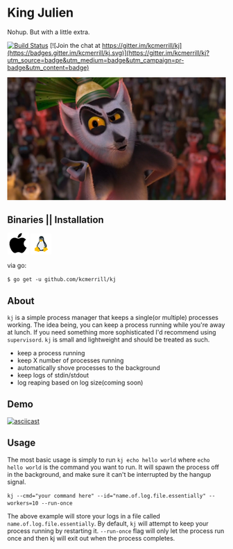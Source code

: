 # King Julien

Nohup. But with a little extra.

[![Build Status](https://travis-ci.org/kcmerrill/kj.svg?branch=master)](https://travis-ci.org/kcmerrill/kj) [![Join the chat at https://gitter.im/kcmerrill/kj](https://badges.gitter.im/kcmerrill/kj.svg)](https://gitter.im/kcmerrill/kj?utm_source=badge&utm_medium=badge&utm_campaign=pr-badge&utm_content=badge)

![kj](assets/king-julien.jpg "kj")

## Binaries || Installation

[![MacOSX](https://raw.githubusercontent.com/kcmerrill/go-dist/master/assets/apple_logo.png "Mac OSX")](http://go-dist.kcmerrill.com/kcmerrill/kj/mac/amd64) [![Linux](https://raw.githubusercontent.com/kcmerrill/go-dist/master/assets/linux_logo.png "Linux")](http://go-dist.kcmerrill.com/kcmerrill/kj/linux/amd64)

via go:

`$ go get -u github.com/kcmerrill/kj`

## About

`kj` is a simple process manager that keeps a single(or multiple) processes working. The idea being, you can keep a process running while you're away at lunch. If you need something more sophisticated I'd recommend using `supervisord`. `kj` is small and lightweight and should be treated as such.

* keep a process running
* keep X number of processes running
* automatically shove processes to the background
* keep logs of stdin/stdout
* log reaping based on log size(coming soon)

## Demo

[![asciicast](https://asciinema.org/a/113063.png)](https://asciinema.org/a/113063)

## Usage

The most basic usage is simply to run `kj echo hello world` where `echo hello world` is the command you want to run. It will spawn the process off in the background, and make sure it can't be interrupted by the hangup signal.

`kj --cmd="your command here" --id="name.of.log.file.essentially" --workers=10 --run-once`

The above example will store your logs in a file called `name.of.log.file.essentially`. By default, `kj` will attempt to keep your process running by restarting it. `--run-once` flag will only let the process run once and then kj will exit out when the process completes.